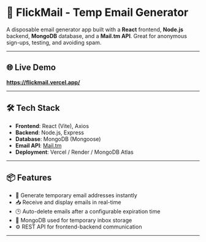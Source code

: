 # 📧 FlickMail - Temp Email Generator

A disposable email generator app built with a **React** frontend, **Node.js** backend, **MongoDB** database, and a **Mail.tm API**. Great for anonymous sign-ups, testing, and avoiding spam.

---

## 🌐 Live Demo

**https://flickmail.vercel.app/** 

---

## 🛠 Tech Stack

- **Frontend**: React (Vite), Axios
- **Backend**: Node.js, Express
- **Database**: MongoDB (Mongoose)
- **Email API**:  [Mail.tm](https://mail.tm)
- **Deployment**: Vercel / Render / MongoDB Atlas

---

## 📦 Features

- 🔐 Generate temporary email addresses instantly
- 📥 Receive and display emails in real-time
- 🕒 Auto-delete emails after a configurable expiration time
- 💾 MongoDB used for temporary inbox storage
- ⚙️ REST API for frontend-backend communication

---

